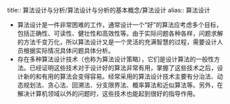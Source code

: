 title:: 算法设计与分析/算法设计与分析的基本概念/算法设计
alias:: 算法设计

- 算法设计是一件非常困难的工作，通常设计一个“好”的算法应考虑多个目标，包括正确性、可读性、健壮性和高效性等。由于实际问题各种各样，问题求解的方法千变万化，所以算法设计又是一个灵活的充满智慧的过程，需要设计人员根据实际情况具体问题具体分析。
- 存在多种算法设计技术（也称为算法设计策略），它们是设计算法的一般性方法。已经证明这些技术对于设计好的算法非常有用，掌握了这些技术之后，设计新的和有用的算法会变得容易。经常采用的算法设计技术主要有分治法、动态规划法、贪心法、回溯法、分支限界法、概率算法和近似算法等。另外，在解决计算机领域以外的问题时，这些技术也能起到很好的指导作用。